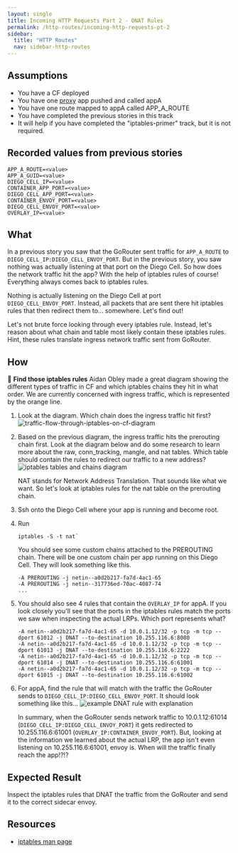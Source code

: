 ```yaml
---
layout: single
title: Incoming HTTP Requests Part 2 - DNAT Rules
permalink: /http-routes/incoming-http-requests-pt-2
sidebar:
  title: "HTTP Routes"
  nav: sidebar-http-routes
---
```


## Assumptions
- You have a CF deployed
- You have one
  [proxy](https://github.com/cloudfoundry/cf-networking-release/tree/develop/src/example-apps/proxy)
  app pushed and called appA
- You have one route mapped to appA called APP_A_ROUTE
- You have completed the previous stories in this track
- It will help if you have completed the "iptables-primer" track, but it is not
  required.

## Recorded values from previous stories
```
APP_A_ROUTE=<value>
APP_A_GUID=<value>
DIEGO_CELL_IP=<value>
CONTAINER_APP_PORT=<value>
DIEGO_CELL_APP_PORT=<value>
CONTAINER_ENVOY_PORT=<value>
DIEGO_CELL_ENVOY_PORT=<value>
OVERLAY_IP=<value>
```

## What
In a previous story you saw that the GoRouter sent traffic for `APP_A_ROUTE` to
`DIEGO_CELL_IP:DIEGO_CELL_ENVOY_PORT`.  But in the previous story, you saw
nothing was actually listening at that port on the Diego Cell. So how does the
network traffic hit the app?  With the help of iptables rules of course!
Everything always comes back to iptables rules.

Nothing is actually listening on the Diego Cell at port `DIEGO_CELL_ENVOY_PORT`.
Instead, all packets that are sent there hit iptables rules that then redirect
them to... somewhere. Let's find out!

Let's not brute force looking through every iptables rule. Instead, let's
reason about what chain and table most likely contain these iptables rules.
Hint, these rules translate ingress network traffic sent from GoRouter.

## How

🤔 **Find those iptables rules**
Aidan Obley made a great diagram showing the different types of traffic in CF
and which iptables chains they hit in what order.  We are currently concerned
with ingress traffic, which is represented by the orange line.

1. Look at the diagram. Which chain does the ingress traffic hit first?
   ![traffic-flow-through-iptables-on-cf-diagram](https://storage.googleapis.com/cf-networking-onboarding-images-owned-by-ameowlia/traffic-flow-through-iptables-on-cf.png)

2. Based on the previous diagram, the ingress traffic hits the prerouting chain
   first. Look at the diagram below and do some research to learn more about
   the raw, conn_tracking, mangle, and nat tables.  Which table should contain
   the rules to redirect our traffic to a new address?  ![iptables tables and
   chains
   diagram](https://storage.googleapis.com/cf-networking-onboarding-images-owned-by-ameowlia/iptables-tables-and-chains-diagram.png)

    NAT stands for Network Address Translation. That sounds like what we want.
    So let's look at iptables rules for the nat table on the prerouting chain.

3. Ssh onto the Diego Cell where your app is running and become root.
4. Run
   ```
   iptables -S -t nat`
   ```
   You should see some custom chains attached to the PREROUTING chain.
   There will be one custom chain per app running on this Diego Cell.
   They will look something like this.
   ```
   -A PREROUTING -j netin--a0d2b217-fa7d-4ac1-65
   -A PREROUTING -j netin--317736ed-70ac-4087-74
   ...
   ```
5. You should also see 4 rules that contain the `OVERLAY_IP` for appA.
   If you look closely you'll see that the ports in the iptables rules match the ports we saw when inspecting the actual LRPs.
   Which port represents what?
   ```
   -A netin--a0d2b217-fa7d-4ac1-65 -d 10.0.1.12/32 -p tcp -m tcp --dport 61012 -j DNAT --to-destination 10.255.116.6:8080
   -A netin--a0d2b217-fa7d-4ac1-65 -d 10.0.1.12/32 -p tcp -m tcp --dport 61013 -j DNAT --to-destination 10.255.116.6:2222
   -A netin--a0d2b217-fa7d-4ac1-65 -d 10.0.1.12/32 -p tcp -m tcp --dport 61014 -j DNAT --to-destination 10.255.116.6:61001
   -A netin--a0d2b217-fa7d-4ac1-65 -d 10.0.1.12/32 -p tcp -m tcp --dport 61015 -j DNAT --to-destination 10.255.116.6:61002
   ```

6. For appA, find the rule that will match with the traffic the GoRouter sends to `DIEGO_CELL_IP:DIEGO_CELL_ENVOY_PORT`.
   It should look something like this...
   ![example DNAT rule with explanation](https://storage.googleapis.com/cf-networking-onboarding-images-owned-by-ameowlia/example-DNAT-rule-with-explanation.png)

   In summary, when the GoRouter sends network traffic to 10.0.1.12:61014 (`DIEGO_CELL_IP:DIEGO_CELL_ENVOY_PORT`) 
   it gets redirected to 10.255.116.6:61001 (`OVERLAY_IP:CONTAINER_ENVOY_PORT`).
   But, looking at the information we learned about the actual LRP, the app isn't even listening on 10.255.116.6:61001, envoy is.
   When will the traffic finally reach the app!?!?

## Expected Result
Inspect the iptables rules that DNAT the traffic from the GoRouter and send it
to the correct sidecar envoy.

## Resources
* [iptables man page](http://ipset.netfilter.org/iptables.man.html)
